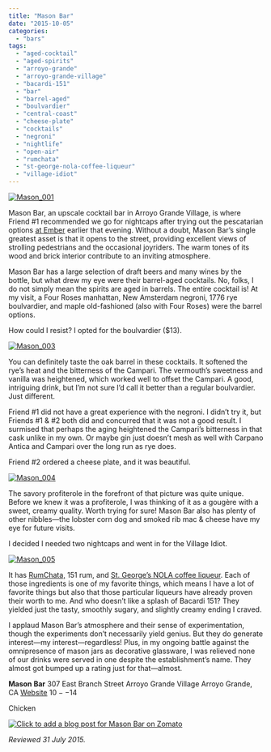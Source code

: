 ```yaml
---
title: "Mason Bar"
date: "2015-10-05"
categories: 
  - "bars"
tags: 
  - "aged-cocktail"
  - "aged-spirits"
  - "arroyo-grande"
  - "arroyo-grande-village"
  - "bacardi-151"
  - "bar"
  - "barrel-aged"
  - "boulvardier"
  - "central-coast"
  - "cheese-plate"
  - "cocktails"
  - "negroni"
  - "nightlife"
  - "open-air"
  - "rumchata"
  - "st-george-nola-coffee-liqueur"
  - "village-idiot"
---
```


[![Mason_001](http://s3.amazonaws.com/thegourmez-wpmedia/2015/08/Mason_001-334x500.jpg)](http://s3.amazonaws.com/thegourmez-wpmedia/2015/08/Mason_001.jpg)

Mason Bar, an upscale cocktail bar in Arroyo Grande Village, is where Friend #1 recommended we go for nightcaps after trying out the pescatarian options [at Ember](http://thegourmez.com/2015/09/07/ember/) earlier that evening. Without a doubt, Mason Bar’s single greatest asset is that it opens to the street, providing excellent views of strolling pedestrians and the occasional joyriders. The warm tones of its wood and brick interior contribute to an inviting atmosphere.

Mason Bar has a large selection of draft beers and many wines by the bottle, but what drew my eye were their barrel-aged cocktails. No, folks, I do not simply mean the spirits are aged in barrels. The entire cocktail is! At my visit, a Four Roses manhattan, New Amsterdam negroni, 1776 rye boulvardier, and maple old-fashioned (also with Four Roses) were the barrel options.

How could I resist? I opted for the boulvardier ($13).

[![Mason_003](http://s3.amazonaws.com/thegourmez-wpmedia/2015/08/Mason_003-500x443.jpg)](http://s3.amazonaws.com/thegourmez-wpmedia/2015/08/Mason_003.jpg)

You can definitely taste the oak barrel in these cocktails. It softened the rye’s heat and the bitterness of the Campari. The vermouth’s sweetness and vanilla was heightened, which worked well to offset the Campari. A good, intriguing drink, but I’m not sure I’d call it better than a regular boulvardier. Just different.

Friend #1 did not have a great experience with the negroni. I didn’t try it, but Friends #1 & #2 both did and concurred that it was not a good result. I surmised that perhaps the aging heightened the Campari’s bitterness in that cask unlike in my own. Or maybe gin just doesn’t mesh as well with Carpano Antica and Campari over the long run as rye does.

Friend #2 ordered a cheese plate, and it was beautiful.

[![Mason_004](http://s3.amazonaws.com/thegourmez-wpmedia/2015/08/Mason_004-500x271.jpg)](http://s3.amazonaws.com/thegourmez-wpmedia/2015/08/Mason_004.jpg)

The savory profiterole in the forefront of that picture was quite unique. Before we knew it was a profiterole, I was thinking of it as a gougère with a sweet, creamy quality. Worth trying for sure! Mason Bar also has plenty of other nibbles—the lobster corn dog and smoked rib mac & cheese have my eye for future visits.

I decided I needed two nightcaps and went in for the Village Idiot.

[![Mason_005](http://s3.amazonaws.com/thegourmez-wpmedia/2015/08/Mason_005-500x424.jpg)](http://s3.amazonaws.com/thegourmez-wpmedia/2015/08/Mason_005.jpg)

It has [RumChata,](http://thegourmez.com/2012/11/14/rumchata/) 151 rum, and [St. George’s NOLA coffee liqueur](http://thegourmez.com/2015/08/05/st-george-spirits-tasting-room/). Each of those ingredients is one of my favorite things, which means I have a lot of favorite things but also that those particular liqueurs have already proven their worth to me. And who doesn’t like a splash of Bacardi 151? They yielded just the tasty, smoothly sugary, and slightly creamy ending I craved.

I applaud Mason Bar’s atmosphere and their sense of experimentation, though the experiments don’t necessarily yield genius. But they do generate interest—my interest—regardless! Plus, in my ongoing battle against the omnipresence of mason jars as decorative glassware, I was relieved none of our drinks were served in one despite the establishment’s name. They almost got bumped up a rating just for that—almost.

**Mason Bar** 307 East Branch Street Arroyo Grande Village Arroyo Grande, CA [Website](http://www.masonbarag.com/) $10--$14

Chicken

[![Click to add a blog post for Mason Bar on Zomato](https://www.zomato.com/logo/17839865/minilink)](https://www.zomato.com/santa-maria-ca/mason-bar-arroyo-grande)

_Reviewed 31 July 2015._
